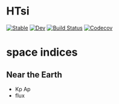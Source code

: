 # HTsi

[![Stable](https://img.shields.io/badge/docs-stable-blue.svg)](https://htyeim.github.io/HTsi.jl/stable)
[![Dev](https://img.shields.io/badge/docs-dev-blue.svg)](https://htyeim.github.io/HTsi.jl/dev)
[![Build Status](https://travis-ci.com/htyeim/HTsi.jl.svg?branch=master)](https://travis-ci.com/htyeim/HTsi.jl)
[![Codecov](https://codecov.io/gh/htyeim/HTsi.jl/branch/master/graph/badge.svg)](https://codecov.io/gh/htyeim/HTsi.jl)


# space indices

## Near the Earth

* Kp Ap
* flux


